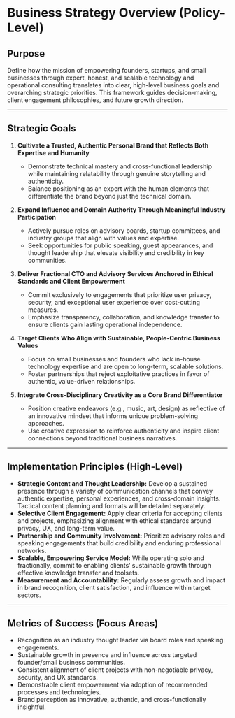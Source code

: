 # Business Strategy Overview (Policy-Level)

## Purpose

Define how the mission of empowering founders, startups, and small businesses through expert, honest, and scalable technology and operational consulting translates into clear, high-level business goals and overarching strategic priorities. This framework guides decision-making, client engagement philosophies, and future growth direction.

---

## Strategic Goals

1. **Cultivate a Trusted, Authentic Personal Brand that Reflects Both Expertise and Humanity**  
   - Demonstrate technical mastery and cross-functional leadership while maintaining relatability through genuine storytelling and authenticity.  
   - Balance positioning as an expert with the human elements that differentiate the brand beyond just the technical domain.

2. **Expand Influence and Domain Authority Through Meaningful Industry Participation**  
   - Actively pursue roles on advisory boards, startup committees, and industry groups that align with values and expertise.  
   - Seek opportunities for public speaking, guest appearances, and thought leadership that elevate visibility and credibility in key communities.

3. **Deliver Fractional CTO and Advisory Services Anchored in Ethical Standards and Client Empowerment**  
   - Commit exclusively to engagements that prioritize user privacy, security, and exceptional user experience over cost-cutting measures.  
   - Emphasize transparency, collaboration, and knowledge transfer to ensure clients gain lasting operational independence.

4. **Target Clients Who Align with Sustainable, People-Centric Business Values**  
   - Focus on small businesses and founders who lack in-house technology expertise and are open to long-term, scalable solutions.  
   - Foster partnerships that reject exploitative practices in favor of authentic, value-driven relationships.

5. **Integrate Cross-Disciplinary Creativity as a Core Brand Differentiator**  
   - Position creative endeavors (e.g., music, art, design) as reflective of an innovative mindset that informs unique problem-solving approaches.  
   - Use creative expression to reinforce authenticity and inspire client connections beyond traditional business narratives.

---

## Implementation Principles (High-Level)

- **Strategic Content and Thought Leadership:** Develop a sustained presence through a variety of communication channels that convey authentic expertise, personal experiences, and cross-domain insights. Tactical content planning and formats will be detailed separately.  
- **Selective Client Engagement:** Apply clear criteria for accepting clients and projects, emphasizing alignment with ethical standards around privacy, UX, and long-term value.  
- **Partnership and Community Involvement:** Prioritize advisory roles and speaking engagements that build credibility and enduring professional networks.  
- **Scalable, Empowering Service Model:** While operating solo and fractionally, commit to enabling clients’ sustainable growth through effective knowledge transfer and toolsets.  
- **Measurement and Accountability:** Regularly assess growth and impact in brand recognition, client satisfaction, and influence within target sectors.

---

## Metrics of Success (Focus Areas)

- Recognition as an industry thought leader via board roles and speaking engagements.  
- Sustainable growth in presence and influence across targeted founder/small business communities.  
- Consistent alignment of client projects with non-negotiable privacy, security, and UX standards.  
- Demonstrable client empowerment via adoption of recommended processes and technologies.  
- Brand perception as innovative, authentic, and cross-functionally insightful.
